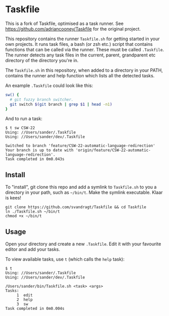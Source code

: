 # Taskfile

This is a fork of Taskfile, optimised as a task runner. See https://github.com/adriancooney/Taskfile for the original project.

This repository contains the runner `Taskfile.sh` for getting started in your own projects. It runs task files, a bash (or zsh etc.) script that contains functions that can be called via the runner. These must be called `.Taskfile`. The runner detects any task files in the current, parent, grandparent etc directory  of the directory you're in.

The `Taskfile.sh` in this repository, when added to a directory in your PATH, contains the runner and help function which lists all the detected tasks.

An example `.Taskfile` could look like this:

```sh
sw() {
  # git fuzzy branch switcher.
  git switch $(git branch | grep $1 | head -n1)
}
```

And to run a task:


    $ t sw CSW-22
    Using: //Users/sander/.Taskfile
    Using: //Users/sander/dev/.Taskfile
     
    Switched to branch 'feature/CSW-22-automatic-language-redirection'
    Your branch is up to date with 'origin/feature/CSW-22-automatic-language-redirection'.
    Task completed in 0m0.043s


## Install
To "install", git clone this repo and add a symlink to `Taskfile.sh` to you a directory in your path, such as `~/bin/t`. Make the symlink executable. Klaar is kees!

```
git clone https://github.com/svandragt/Taskfile && cd Taskfile
ln ./Taskfile.sh ~/bin/t
chmod +x ~/bin/t
```

## Usage

Open your directory and create a new `.Taskfile`. Edit it with your favourite editor and add your tasks.

To view available tasks, use `t` (which calls the `help` task):

    $ t
    Using: //Users/sander/.Taskfile
    Using: //Users/sander/dev/.Taskfile
     
    /Users/sander/bin/Taskfile.sh <task> <args>
    Tasks:
         1  edit
         2  help
         3  sw
    Task completed in 0m0.004s
